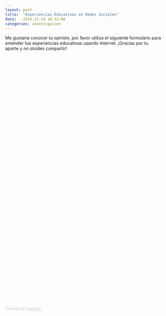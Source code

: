 ```yaml
---
layout: post
title:  "Experiencias Educativas en Redes Sociales"
date:   2014-11-24 18:51:00
categories: investigacion
---
```


Me gustaría conocer tu opinión, por favor utiliza el siguiente formulario para entender tus experiencias educativas usando Internet. ¡Gracias por tu aporte y no olvides compartir!

<div class="typeform-widget" data-url="https://josesayago.typeform.com/to/scnKxX" data-text="Experiencias Educativas en Redes Sociales" style="width:100%;height:800px;"></div>
<script>(function(){var qs,js,q,s,d=document,gi=d.getElementById,ce=d.createElement,gt=d.getElementsByTagName,id='typef_orm',b='https://s3-eu-west-1.amazonaws.com/share.typeform.com/';if(!gi.call(d,id)){js=ce.call(d,'script');js.id=id;js.src=b+'widget.js';q=gt.call(d,'script')[0];q.parentNode.insertBefore(js,q)}})()</script>
<div style="font-family: Sans-Serif;font-size: 12px;color: #999;opacity: 0.5; padding-top: 5px;">Powered by <a href="http://www.typeform.com/?utm_campaign=typeform_scnKxX&amp;utm_source=website&amp;utm_medium=typeform&amp;utm_content=typeform-embedded&amp;utm_term=Español" style="color: #999" target="_blank">Typeform<a/></div>